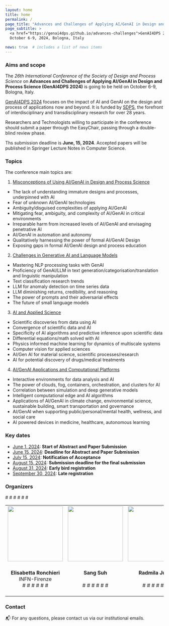 ```yaml
---
layout: home
title: home
permalink: /
page_title: "Advances and Challenges of Applying AI/GenAI in Design and Process Science"
page_subtitle: >
  <a href="https://genai4dps.github.io/advances-challenges">GenAI4DPS 2024</a>,
  October 6-9, 2024, Bologna, Italy

news: true  # includes a list of news items
---
```


### Aims and scope

The _26th International Conference of the Society of Design and Process Science_ on **Advances and Challenges of Applying AI/GenAI in Design and Process Science (GenAI4DPS 2024)** is going to be held on October 6-9, Bologna, Italy. 

[GenAI4DPS 2024](https://genai4dps.github.io/advances-challenges) focuses on the impact of AI and GenAI on the design and process of applications now and beyond. It is funded by [SDPS](https://www.sdpsnet.org/sdps/), the forefront of interdisciplinary and transdisciplinary research for over 28 years. 

Researchers and Technologists willing to participate in the conference should submit a paper through the EasyChair, passing through a double-blind review phase.

Ths submission deadline is **June, 15, 2024**. Accepted papers will be published in Springer Lecture Notes in Computer Science.

### Topics

The conference main topics are:

1. <u>Misconceptions of Using AI/GenAI in Design and Process Science</u>
- The lack of understanding immature designs and processes, underpinned with AI
- Fear of unknown AI/GenAI technologies
- Ambiguity/disguised complexities of applying AI/GenAI
- Mitigating fear, ambiguity, and complexity of AI/GenAI in critical environments
- Irreparable harm from increased levels of AI/GenAI and envisaging penetrative AI
- AI/GenAI in automation and autonomy
- Qualitatively harnessing the power of formal AI/GenAI Design
- Exposing gaps in formal AI/GenAI design and process education

2. <u>Challenges in Generative AI and Language Models</u>
- Mastering NLP processing tasks with GenAI
- Proficiency of GenAI/LLM in text generation/categorisation/translation and linguistic manipulation
- Text classification research trends
- LLM for anomaly detection on time series data
- LLM diminishing returns, credibility, and reasoning
- The power of prompts and their adversarial effects
- The future of small language models

3. <u>AI and Applied Science</u>
- Scientific discoveries from data using AI
- Convergence of scientific data and AI
- Specificity of AI algorithms and predictive inference upon scientific data
- Differential equations/math solved with AI
- Physics informed machine learning for dynamics of multiscale systems
- Computer vision for applied sciences
- AI/Gen AI for material science, scientific processes/research
- AI for potential discovery of drugs/medical treatments

4. <u>AI/GenAI Applications and Computational Platforms</u>
- Interactive environments for data analysis and AI
- The power of clouds, fog, containers, orchestration, and clusters for AI
- Correlation between simulation and deep generative models
- Intelligent computational edge and AI algorithms
- Applications of AI/GenAI in climate change, environmental science, sustainable building, smart transportation and governance
- AI/GenAI when supporting public/personal/mental health, wellness, and social care
- AI powered devices in medicine, healthcare, autonomous learning

### Key dates

- <u>June 1, 2024</u>: **Start of Abstract and Paper Submission**
- <u>June 15, 2024</u>: **Deadline for Abstract and Paper Submission**
- <u>July 15, 2024</u>: **Notification of Acceptance**
- <u>August 15, 2024</u>: **Submission deadline for the final submission**
- <u>August 31, 2024</u>: **Early bird registration**
- <u>September 30, 2024</u>: **Late registration**

### Organizers

<!-- For academic icons: https://jpswalsh.github.io/academicons/ -->

<table style="max-width:100%; !important;">
#  <tr>
#    <td style="text-align:center"><img src="{{ site.baseurl }}/assets/img/people/bombini.jpeg" height="175"></td>
#    <td style="text-align:center"><img src="{{ site.baseurl }}/assets/img/people/barbetti.jpeg" height="175"></td>
#    <td style="text-align:center"><img src="{{ site.baseurl }}/assets/img/people/castelli.jpg" height="175"></td>
#    <td style="text-align:center"><img src="{{ site.baseurl }}/assets/img/people/dalpra.jpg" height="175"></td>
#  </tr>
  <tr>
    <td style="text-align:center">
      <b>Elisabetta Ronchieri</b> <br> INFN-Firenze <br>
      <a href="mailto:elisabetta.ronchieri@cnaf.infn.it" title="email"><i class="fas fa-envelope"></i></a>
#      <a href="https://orcid.org/0000-0001-7225-3355" title="orcid"><i class="fab fa-orcid"></i></a>
#      <a href="https://www.semanticscholar.org/author/A.-Bombini/84260082" title="semanticscholar"><i class="ai ai-semantic-scholar"></i></a>
#     <a href="https://dl.acm.org/profile/99660371894" title="acm"><i class="ai ai-acm ai"></i></a>
#      <a href="https://github.com/androbomb" title="GitHub"><i class="fab fa-github"></i></a>
#      <a href="https://www.linkedin.com/in/alessandro-bombini-7929a2133" title="LinkedIn"><i class="fab fa-linkedin"></i></a>
#      <a href="https://twitter.com/__AndroBomb__" title="Twitter"><i class="fab fa-twitter"></i></a>
    </td>
    <td style="text-align:center">
      <b>Sang Suh</b> <br>  <br>
      <a href="mailto:Sang.Suh@tamuc.edu" title="email"><i class="fas fa-envelope"></i></a>
#      <a href="https://orcid.org/0000-0002-6704-6914" title="orcid"><i class="fab fa-orcid"></i></a>
#      <a href="https://www.semanticscholar.org/author/M.-Barbetti/2154060732" title="semanticscholar"><i class="ai ai-semantic-scholar"></i></a>
#      <a href="https://inspirehep.net/authors/1908127?ui-citation-summary=true" title="inspirehep"><i class="ai ai-inspire ai"></i></a>
#     <a href="https://github.com/mbarbetti" title="GitHub"><i class="fab fa-github"></i></a>
#      <a href="https://www.linkedin.com/in/matteo-barbetti" title="LinkedIn"><i class="fab fa-linkedin"></i></a>
#     <a href="https://twitter.com/mbarbetz" title="Twitter"><i class="fab fa-twitter"></i></a>
    </td>
    <td style="text-align:center">
      <b>Radmila Juric</b> <br>  <br>
      <a href="mailto:radjur3@gmail.com" title="email"><i class="fas fa-envelope"></i></a>
#      <a href="https://orcid.org/0000-0002-6704-6914" title="orcid"><i class="fab fa-orcid"></i></a>
#      <a href="https://www.semanticscholar.org/author/M.-Barbetti/2154060732" title="semanticscholar"><i class="ai ai-semantic-scholar"></i></a>
#      <a href="https://inspirehep.net/authors/1908127?ui-citation-summary=true" title="inspirehep"><i class="ai ai-inspire ai"></i></a>
#     <a href="https://github.com/mbarbetti" title="GitHub"><i class="fab fa-github"></i></a>
#      <a href="https://www.linkedin.com/in/matteo-barbetti" title="LinkedIn"><i class="fab fa-linkedin"></i></a>
#     <a href="https://twitter.com/mbarbetz" title="Twitter"><i class="fab fa-twitter"></i></a>
    </td>
    <td style="text-align:center">
      <b>John Carbone</b> <br>  Force Point <br>
      <a href="mailto:John.Carbone@forcepointgov.com" title="email"><i class="fas fa-envelope"></i></a>
#      <a href="https://orcid.org/0000-0002-6237-0432" title="orcid"><i class="fab fa-orcid"></i></a>
#      <a href="https://www.semanticscholar.org/author/L.-Castelli/119595571" title="semanticscholar"><i class="ai ai-semantic-scholar"></i></a>
    </td>
    <td style="text-align:center">
      <b>Ali Hikmet Dogru</b> <br> UTSA <br>
      <a href="mailto:AliHikmet.Dogru@utsa.ed" title="email"><i class="fas fa-envelope"></i></a>
#      <a href="https://orcid.org/0000-0002-1057-2307" title="orcid"><i class="fab fa-orcid"></i></a>
#      <a href="https://www.semanticscholar.org/author/S.-Dal-Pra/13534449" title="semanticscholar"><i class="ai ai-semantic-scholar"></i></a>
#      <a href="https://inspirehep.net/authors/1423914?ui-citation-summary=true" title="inspirehep"><i class="ai ai-inspire ai"></i></a>
#      <a href="https://www.linkedin.com/in/stefano-dal-pra-9601455/" title="LinkedIn"><i class="fab fa-linkedin"></i></a>
    </td>
  </tr>
</table>

### Contact

:mailbox_with_mail: For any questions, please contact us via our institutional emails.

